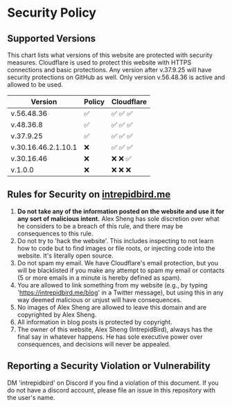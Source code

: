 # Security Policy

## Supported Versions

This chart lists what versions of this website are protected with security measures. Cloudflare is used to protect this website with HTTPS connections and basic protections. Any version after v.37.9.25 will have security protections on GitHub as well. Only version v.56.48.36 is active and allowed to be used.

| Version | Policy | Cloudflare |
| ------- | --------- | ---------- |
| v.56.48.36 | :white_check_mark: | :white_check_mark: :white_check_mark: :white_check_mark: |
| v.48.36.8 | :white_check_mark: | :white_check_mark: :white_check_mark: :white_check_mark: |
| v.37.9.25 | :white_check_mark: | :white_check_mark: :white_check_mark: :white_check_mark: |
| v.30.16.46.2.1.10.1 | :x: | :white_check_mark: :white_check_mark: :white_check_mark: |
| v.30.16.46 | :x: | :x: :x: :white_check_mark: |
| v.1.0.0 | :x: | :x: :x: :x: |

## Rules for Security on [intrepidbird.me](https://intrepidbird.me/)

1. **Do not take any of the information posted on the website and use it for any sort of malicious intent.** Alex Sheng has sole discretion over what he considers to be a breach of this rule, and there may be consequences to this rule.
2. Do not try to 'hack the website'. This includes inspecting to not learn how to code but to find images or file roots, or injecting code into the website. It's literally open source.
3. Do not spam my email. We have Cloudflare's email protection, but you will be blacklisted if you make any attempt to spam my email or contacts (5 or more emails in a minute is hereby defined as spam).
4. You are allowed to link something from my website (e.g., by typing 'https://intrepidbird.me/blog' in a Twitter message), but using this in any way deemed malicious or unjust will have consequences.
5. No images of Alex Sheng are allowed to leave this domain and are copyrighted by Alex Sheng.
6. All information in blog posts is protected by copyright.
7. The owner of this website, Alex Sheng (IntrepidBird), always has the final say in whatever happens. He has sole executive power over consequences, and decisions will never be appealed.

## Reporting a Security Violation or Vulnerability

DM 'intrepidbird' on Discord if you find a violation of this document. If you do not have a discord account, please file an issue in this repository with the user's name.
